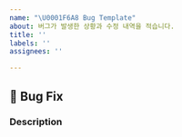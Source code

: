 ```yaml
---
name: "\U0001F6A8 Bug Template"
about: 버그가 발생한 상황과 수정 내역을 적습니다.
title: ''
labels: ''
assignees: ''

---
```


## 🚨 Bug Fix
### Description

[//]: # (현재 어떤 어떤 버그가 있는지 작성해주세요. 이미지를 첨부하셔도 좋습니다.)